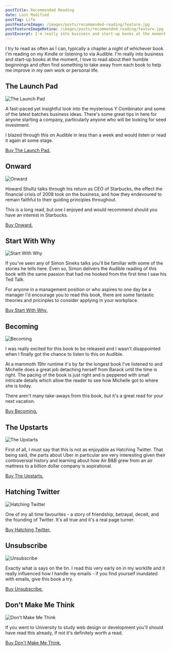 ```yaml
---
postTitle: Recommended Reading
date: Last Modified
postTag: Life
postFeatureImage: /images/posts/recommended-reading/feature.jpg
postFeatureImageRetina: /images/posts/recommended-reading/feature.jpg
postExcerpt: I'm really into business and start-up books at the moment, I love to read about their humble beginnings and often find something to take away from each book to help me improve in my own work or personal life.
---
```


I try to read as often as I can, typically a chapter a night of whichever book I'm reading on my Kindle or listening to via Audible. I'm really into business and start-up books at the moment, I love to read about their humble beginnings and often find something to take away from each book to help me improve in my own work or personal life.

## The Launch Pad

![The Launch Pad](/images/posts/recommended-reading/book-launchpad.jpg)

A fast-paced yet insightful look into the mysterious Y Combinator and some of the latest batches business ideas. There's some great tips in here for anyone starting a company, particularly anyone who will be looking for seed investment.

I blazed through this on Audible in less than a week and would listen or read it again at some stage.

[Buy The Launch Pad.](https://www.amazon.co.uk/gp/product/0670923494/ref=as_li_qf_asin_il_tl?ie=UTF8&tag=danielcanet01-21&creative=6738&linkCode=as2&creativeASIN=0670923494&linkId=674a67918e6c06893ed84c33a53a4071)

## Onward

![Onward](/images/posts/recommended-reading/book-onward.jpg)

Howard Shultz talks through his return as CEO of Starbucks, the effect the financial crisis of 2008 took on the business, and how they endevoured to remain faithful to their guiding principles throughout.

This is a long read, but one I enjoyed and would recommend should you have an interest in Starbucks.

[Buy Onward.](https://whttps//www.amazon.co.uk/gp/product/0470977647/ref=as_li_tl?ie=UTF8&tag=danielcanet01-21&camp=1634&creative=6738&linkCode=as2&creativeASIN=0470977647&linkId=b543eddf855961466f8cb43884ee754cww.amazon.co.uk/gp/product/0670923494/ref=as_li_qf_asin_il_tl?ie=UTF8&tag=danielcanet01-21&creative=6738&linkCode=as2&creativeASIN=0670923494&linkId=674a67918e6c06893ed84c33a53a4071)

## Start With Why

![Start With Why](/images/posts/recommended-reading/book-startwithwhy.jpg)

If you've seen any of Simon Sineks talks you'll be familiar with some of the stories he tells here. Even so, Simon delivers the Audible reading of this book with the same passion that had me hooked from the first time I saw his Ted Talk.

For anyone in a management position or who aspires to one day be a manager I'd encourage you to read this book, there are some fantastic theories and pricinples to consider applying in your workplace.

[Buy Start With Why.](https://www.amazon.co.uk/gp/product/0241958229/ref=as_li_tl?ie=UTF8&tag=danielcanet01-21&camp=1634&creative=6738&linkCode=as2&creativeASIN=0241958229&linkId=09ba3da2391879d7b3fc7369be52bd75)

## Becoming

![Becoming](/images/posts/recommended-reading/book-becoming.jpg)

I was really excited for this book to be released and I wasn't disappointed when I finally got the chance to listen to this on Audible.

At a mammoth 19hr runtime it's by far the longest book I've listened to and Michelle does a great job detaching herself from Barack until the time is right. The pacing of the book is just right and is peppered with small intricate details which allow the reader to see how Michelle got to where she is today.

There aren't many take-aways from this book, but it's a great read for your next vacation.

[Buy Becoming.](https://www.amazon.co.uk/gp/product/0241334144/ref=as_li_tl?ie=UTF8&tag=danielcanet01-21&camp=1634&creative=6738&linkCode=as2&creativeASIN=0241334144&linkId=d07c6596bdf28a7b14da00ec13eae1bb)

## The Upstarts

![The Upstarts](/images/posts/recommended-reading/book-theupstarts.jpg)

First of all, I must say that this is not as enjoyable as Hatching Twitter. That being said, the parts about Uber in particular are very interesting given their controversial history and learning about how Air B&B grew from an air mattress to a billion dollar company is aspirational.

[Buy The Upstarts.](https://www.amazon.co.uk/gp/product/0552172588/ref=as_li_tl?ie=UTF8&tag=danielcanet01-21&camp=1634&creative=6738&linkCode=as2&creativeASIN=0552172588&linkId=174e7a1aee1251304d543d889d4c4cc2)

## Hatching Twitter

![Hatching Twitter](/images/posts/recommended-reading/book-hatchingtwitter.jpg)

One of my all time favourites - a story of friendship, betrayal, deceit, and the founding of Twitter. It's all true and it's a real page turner.

[Buy Hatching Twitter.](https://www.amazon.co.uk/gp/product/1444761978/ref=as_li_tl?ie=UTF8&tag=danielcanet01-21&camp=1634&creative=6738&linkCode=as2&creativeASIN=1444761978&linkId=ec4a7bbcad8c42b07c1f81ebfb2b46c1)

## Unsubscribe

![Unsubscribe](/images/posts/recommended-reading/book-unsubscribe.jpg)

Exactly what is says on the tin. I read this very early on in my worklife and it really influenced how I handle my emails - if you find yourself inundated with emails, give this book a try.

[Buy Unsubscribe.](https://www.amazon.co.uk/gp/product/B01FE6V5KI/ref=as_li_tl?ie=UTF8&tag=danielcanet01-21&camp=1634&creative=6738&linkCode=as2&creativeASIN=B01FE6V5KI&linkId=8233de69f6a5abf3b694efe449ef827a)

## Don't Make Me Think

![Don't Make Me Think](/images/posts/recommended-reading/book-dontmakemethink.jpg)

If you went to University to study web design or development you'll should have read this already, if not it's definitely worth a read.

[Buy Don't Make Me Think.](https://www.amazon.co.uk/gp/product/0321344758/ref=as_li_tl?ie=UTF8&tag=danielcanet01-21&camp=1634&creative=6738&linkCode=as2&creativeASIN=0321344758&linkId=779a6452e129a18a325c9f8a78626f63)
